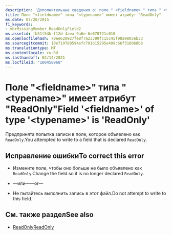 ```yaml
---
description: 'Дополнительные сведения о: поле " <fieldname> " типа " <typename> " объявлено как "ReadOnly"'
title: Поле "<fieldname>" типа "<typename>" имеет атрибут "ReadOnly"
ms.date: 07/20/2015
f1_keywords:
- vbrMissingMember_ReadOnlyField2
ms.assetid: fb51f54b-f12d-4aea-9a6e-6e070721c010
ms.openlocfilehash: 70ee620927fe8f7a23309fc15c45f98a98056b33
ms.sourcegitcommit: 10e719780594efc781b15295e499c66f316068b8
ms.translationtype: MT
ms.contentlocale: ru-RU
ms.lasthandoff: 02/14/2021
ms.locfileid: "100458968"
---
```

# <a name="field-fieldname-of-type-typename-is-readonly"></a><span data-ttu-id="56eb7-103">Поле "\<fieldname>" типа "\<typename>" имеет атрибут "ReadOnly"</span><span class="sxs-lookup"><span data-stu-id="56eb7-103">Field '\<fieldname>' of type '\<typename>' is 'ReadOnly'</span></span>

<span data-ttu-id="56eb7-104">Предпринята попытка записи в поле, которое объявлено как `ReadOnly`.</span><span class="sxs-lookup"><span data-stu-id="56eb7-104">You attempted to write to a field that is declared `ReadOnly`.</span></span>  
  
## <a name="to-correct-this-error"></a><span data-ttu-id="56eb7-105">Исправление ошибки</span><span class="sxs-lookup"><span data-stu-id="56eb7-105">To correct this error</span></span>  
  
- <span data-ttu-id="56eb7-106">Измените поле, чтобы оно больше не было объявлено как `ReadOnly`.</span><span class="sxs-lookup"><span data-stu-id="56eb7-106">Change the field so it is no longer declared `ReadOnly`.</span></span>  
  
- <span data-ttu-id="56eb7-107">—или—</span><span class="sxs-lookup"><span data-stu-id="56eb7-107">—or—</span></span>  
  
- <span data-ttu-id="56eb7-108">Не пытайтесь выполнить запись в этот файл.</span><span class="sxs-lookup"><span data-stu-id="56eb7-108">Do not attempt to write to this field.</span></span>  
  
## <a name="see-also"></a><span data-ttu-id="56eb7-109">См. также раздел</span><span class="sxs-lookup"><span data-stu-id="56eb7-109">See also</span></span>

- [<span data-ttu-id="56eb7-110">ReadOnly</span><span class="sxs-lookup"><span data-stu-id="56eb7-110">ReadOnly</span></span>](../language-reference/modifiers/readonly.md)
